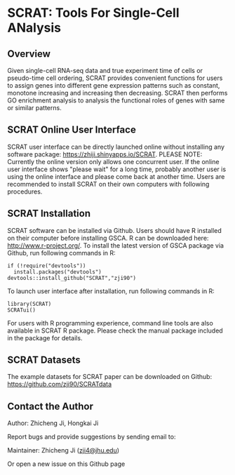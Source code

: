 SCRAT: Tools For Single-Cell ANalysis
====

## Overview
Given single-cell RNA-seq data and true experiment time of cells or pseudo-time cell ordering, SCRAT provides convenient functions for users to assign genes into different gene expression patterns such as constant, monotone increasing and increasing then decreasing. SCRAT then performs GO enrichment analysis to analysis the functional roles of genes with same or similar patterns.

## SCRAT Online User Interface
SCRAT user interface can be directly launched online without installing any software package: https://zhiji.shinyapps.io/SCRAT. PLEASE NOTE: Currently the online version only allows one concurrent user. If the online user interface shows "please wait" for a long time, probably another user is using the online interface and please come back at another time. Users are recommended to install SCRAT on their own computers with following procedures.

## SCRAT Installation

SCRAT software can be installed via Github.
Users should have R installed on their computer before installing GSCA. R can be downloaded here: http://www.r-project.org/.
To install the latest version of GSCA package via Github, run following commands in R:
```{r }
if (!require("devtools"))
  install.packages("devtools")
devtools::install_github("SCRAT","zji90")
```
To launch user interface after installation, run following commands in R:
```{r }
library(SCRAT)
SCRATui()
```
For users with R programming experience, command line tools are also available in SCRAT R package. Please check the manual package included in the package for details.

## SCRAT Datasets
The example datasets for SCRAT paper can be downloaded on Github: https://github.com/zji90/SCRATdata

## Contact the Author
Author: Zhicheng Ji, Hongkai Ji

Report bugs and provide suggestions by sending email to:

Maintainer: Zhicheng Ji (zji4@jhu.edu)

Or open a new issue on this Github page
